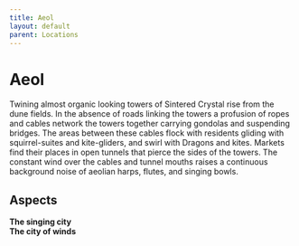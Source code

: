 ```yaml
---
title: Aeol
layout: default
parent: Locations
---
```


# Aeol

Twining almost organic looking towers of Sintered Crystal rise from the dune fields. In the absence of roads linking the towers a profusion of ropes and cables network the towers together carrying gondolas and suspending bridges. The areas between these cables flock with residents gliding with squirrel-suites and kite-gliders, and swirl with Dragons and kites. Markets find their places in open tunnels that pierce the sides of the towers. The constant wind over the cables and tunnel mouths raises a continuous background noise of aeolian harps, flutes, and singing bowls.

## Aspects
**The singing city** \
**The city of winds**



